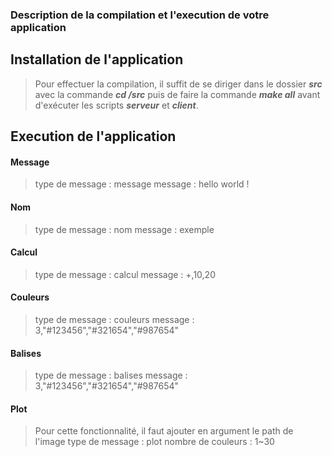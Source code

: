 ### Description de la compilation et l'execution de votre application
## Installation de l'application
> Pour effectuer la compilation, il suffit de se diriger dans le dossier **_src_** avec la commande **_cd /src_** puis de faire la commande **_make all_** avant d'exécuter les scripts **_serveur_** et **_client_**.

## Execution de l'application
#### Message
> type de message : message
message : hello world !
#### Nom
> type de message : nom
message : exemple
#### Calcul
> type de message : calcul
message : +,10,20
#### Couleurs
> type de message : couleurs
message : 3,"#123456","#321654","#987654"
#### Balises
> type de message : balises
message : 3,"#123456","#321654","#987654"
#### Plot
>Pour cette fonctionnalité, il faut ajouter en argument le path de l'image
type de message : plot
nombre de couleurs : 1~30